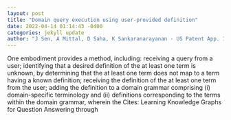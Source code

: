 ```yaml
--- 
layout: post 
title: "Domain query execution using user-provided definition" 
date: 2022-04-14 01:14:43 -0400 
categories: jekyll update 
author: "J Sen, A Mittal, D Saha, K Sankaranarayanan - US Patent App. 16/810,610, 2021" 
--- 
```

One embodiment provides a method, including: receiving a query from a user; identifying that a desired definition of the at least one term is unknown, by determining that the at least one term does not map to a term having a known definition; receiving the definition of the at least one term from the user; adding the definition to a domain grammar comprising (i) domain-specific terminology and (ii) definitions corresponding to the terms within the domain grammar, wherein the Cites: Learning Knowledge Graphs for Question Answering through